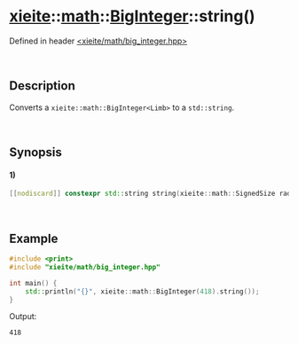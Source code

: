 # [xieite](../../../../../xieite.md)\:\:[math](../../../../../math.md)\:\:[BigInteger<Limb>](../../../big_integer.md)\:\:string\(\)
Defined in header [<xieite/math/big_integer.hpp>](../../../../../../include/xieite/math/big_integer.hpp)

&nbsp;

## Description
Converts a `xieite::math::BigInteger<Limb>` to a `std::string`.

&nbsp;

## Synopsis
#### 1)
```cpp
[[nodiscard]] constexpr std::string string(xieite::math::SignedSize radix = 10, xieite::strings::NumberComponents components = xieite::strings::NumberComponents()) const noexcept;
```

&nbsp;

## Example
```cpp
#include <print>
#include "xieite/math/big_integer.hpp"

int main() {
    std::println("{}", xieite::math::BigInteger(418).string());
}
```
Output:
```
418
```

